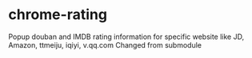 # chrome-rating
Popup douban and IMDB rating information for specific website like JD, Amazon, ttmeiju, iqiyi, v.qq.com
Changed from submodule
